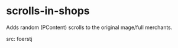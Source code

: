 # scrolls-in-shops

Adds random (PContent) scrolls to the original mage/full merchants.

src: foerstj
